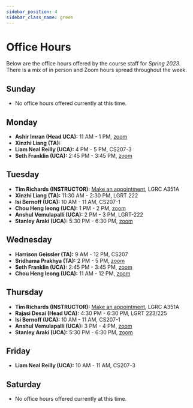 ```yaml
---
sidebar_position: 4
sidebar_class_name: green
---
```


# Office Hours

Below are the office hours offered by the course staff for _Spring 2023_. There is a mix of in person and Zoom hours spread throughout the week.

## Sunday

- No office hours offered currently at this time.

## Monday

- **Ashir Imran (Head UCA):** 11 AM - 1 PM, [zoom](https://umass-amherst.zoom.us/j/96338814025)
- **Xinzhi Liang (TA):**
- **Liam Neal Reilly (UCA):** 4 PM - 5 PM, CS207-3
- **Seth Franklin (UCA):** 2:45 PM - 3:45 PM, [zoom](https://umass-amherst.zoom.us/my/seth.franklin)

## Tuesday

- **Tim Richards (INSTRUCTOR):** [Make an appointment](https://eight-army-4c0.notion.site/Office-Hours-1debbdaf4a0f4e19b369f5c3bdca63f0), LGRC A351A
- **Xinzhi Liang (TA):** 11:30 AM - 2:30 PM, LGRT 222
- **Isi Bernoff (UCA):** 10 AM - 11 AM, CS207-1
- **Chou Heng Ieong (UCA):** 1 PM - 2 PM, [zoom](https://umass-amherst.zoom.us/j/3352032138)
- **Anshul Vemulapalli (UCA):** 2 PM - 3 PM, LGRT-222
- **Stanley Araki (UCA):** 5:30 PM - 6:30 PM, [zoom](https://umass-amherst.zoom.us/j/4852443899)

## Wednesday

- **Harrison Geissler (TA):** 9 AM - 12 PM, CS207
- **Sridhama Prakhya (TA):** 2 PM - 5 PM, [zoom](https://umass-amherst.zoom.us/my/sridhama)
- **Seth Franklin (UCA):** 2:45 PM - 3:45 PM, [zoom](https://umass-amherst.zoom.us/my/seth.franklin)
- **Chou Heng Ieong (UCA):** 11 AM - 12 PM, [zoom](https://umass-amherst.zoom.us/j/3352032138)


## Thursday

- **Tim Richards (INSTRUCTOR):** [Make an appointment](https://eight-army-4c0.notion.site/Office-Hours-1debbdaf4a0f4e19b369f5c3bdca63f0), LGRC A351A
- **Rajasi Desai (Head UCA):** 4:30 PM - 6:30 PM, LGRT 223/225
- **Isi Bernoff (UCA):** 10 AM - 11 AM, CS207-1
- **Anshul Vemulapalli (UCA):** 3 PM - 4 PM, [zoom](https://umass-amherst.zoom.us/j/97956164929)
- **Stanley Araki (UCA):** 5:30 PM - 6:30 PM, [zoom](https://umass-amherst.zoom.us/j/4852443899)

## Friday

- **Liam Neal Reilly (UCA):** 10 AM - 11 AM, CS207-3

## Saturday

- No office hours offered currently at this time.
